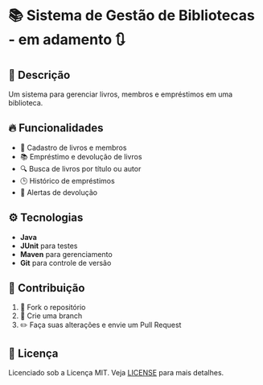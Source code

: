 # 📚 Sistema de Gestão de Bibliotecas - em adamento 🔃

## 🚀 Descrição

Um sistema para gerenciar livros, membros e empréstimos em uma biblioteca.

## 🔥 Funcionalidades

- 📖 Cadastro de livros e membros
- 📚 Empréstimo e devolução de livros
- 🔍 Busca de livros por título ou autor
- 🕒 Histórico de empréstimos
- 🔔 Alertas de devolução

## ⚙️ Tecnologias

- **Java**
- **JUnit** para testes
- **Maven** para gerenciamento
- **Git** para controle de versão

## 🤝 Contribuição

1. 🍴 Fork o repositório
2. 🌿 Crie uma branch
3. ✏️ Faça suas alterações e envie um Pull Request

## 📜 Licença

Licenciado sob a Licença MIT. Veja [LICENSE](LICENSE) para mais detalhes.
